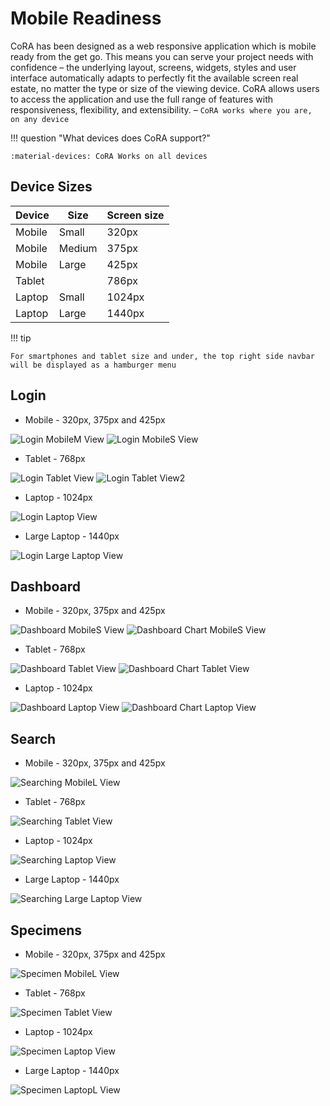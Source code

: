 # Mobile Readiness

CoRA has been designed as a web responsive application which is mobile ready from the get go. This means you can serve your project needs with confidence – the underlying layout, screens, widgets, styles and user interface automatically adapts to perfectly fit the available screen real estate, no matter the type or size of the viewing device. CoRA allows users to access the application and use the full range of features with responsiveness, flexibility, and extensibility.
– `CoRA works where you are, on any device`

!!! question "What devices does CoRA support?"

    :material-devices: CoRA Works on all devices

## Device Sizes

Device          |Size       |Screen size
----------------|-----------|-----------
Mobile          |Small      |320px
Mobile          |Medium     |375px
Mobile          |Large      |425px
Tablet          |           |786px
Laptop          |Small      |1024px
Laptop          |Large      |1440px

!!! tip

    For smartphones and tablet size and under, the top right side navbar will be displayed as a hamburger menu

## Login

- Mobile - 320px, 375px and 425px

![Login MobileM View](media/login-mobile-medium.png)
![Login MobileS View](media/login-mobile-medium-2.png)

- Tablet - 768px

![Login Tablet View](media/login-tablet.png)
![Login Tablet View2](media/login-tablet-2.png)

- Laptop - 1024px 

![Login Laptop View](media/login-laptop.png)

- Large Laptop - 1440px 

![Login Large Laptop View](media/login-laptop-large.png)

## Dashboard

- Mobile - 320px, 375px and 425px

![Dashboard MobileS View](media/dashboard-mobile-small.png)
![Dashboard Chart MobileS View](media/dashboard-chart-mobile-small.png)

- Tablet - 768px

![Dashboard Tablet View](media/dashboard-tablet.png)
![Dashboard Chart Tablet View](media/dashboard-chart-tablet.png)

- Laptop - 1024px 

![Dashboard Laptop View](media/dashboard-laptop.png)
![Dashboard Chart Laptop View](media/dashboard-chart-laptop.png)

## Search

- Mobile - 320px, 375px and 425px

![Searching MobileL View](media/search-mobile-large.png)

- Tablet - 768px

![Searching Tablet View](media/search-tablet.png)

- Laptop - 1024px 

![Searching Laptop View](media/search-laptop.png)

- Large Laptop - 1440px 

![Searching Large Laptop View](media/search-laptop-large.png)


## Specimens

- Mobile - 320px, 375px and 425px

![Specimen MobileL View](media/specimen-mobile-large.png)

- Tablet - 768px

![Specimen Tablet View](media/specimen-tablet.png)

- Laptop - 1024px 

![Specimen Laptop View](media/specimen-laptop.png)

- Large Laptop - 1440px

![Specimen LaptopL View](media/specimen-laptop-large.png)
